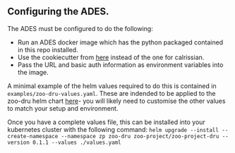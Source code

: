 ## Configuring the ADES.

The ADES must be configured to do the following:
* Run an ADES docker image which has the python packaged contained in this repo installed.
* Use the cookiecutter from [here](https://github.com/gfenoy/eoepca-proc-service-template-wes/) instead of the one for calrissian.
* Pass the URL and basic auth information as environment variables into the image.

A minimal example of the helm values required to do this is contained in `examples/zoo-dru-values.yaml`. These are indended to be applied to the zoo-dru helm chart [here](https://github.com/ZOO-Project/charts/tree/main/zoo-project-dru)- you will likely need to customise the other values to match your setup and environment.

Once you have a complete values file, this can be installed into your kubernetes cluster with the following command:
`helm upgrade --install --create-namespace --namespace zp zoo-dru zoo-project/zoo-project-dru --version 0.1.1 --values ./values.yaml`
